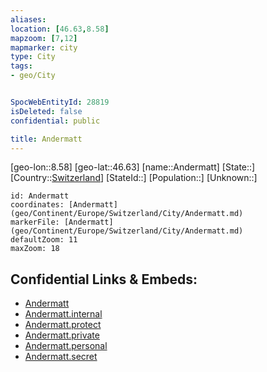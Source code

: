 ```yaml
---
aliases: 
location: [46.63,8.58]
mapzoom: [7,12] 
mapmarker: city 
type: City
tags:
- geo/City


SpocWebEntityId: 28819
isDeleted: false
confidential: public

title: Andermatt
---
```

[geo-lon::8.58]
[geo-lat::46.63]
[name::Andermatt]
[State::]
[Country::[Switzerland](geo/Continent/Europe/Switzerland.md)]
[StateId::]
[Population::]
[Unknown::]


```leaflet
id: Andermatt
coordinates: [Andermatt](geo/Continent/Europe/Switzerland/City/Andermatt.md)
markerFile: [Andermatt](geo/Continent/Europe/Switzerland/City/Andermatt.md)
defaultZoom: 11 
maxZoom: 18
```


## Confidential Links & Embeds: 
- [Andermatt](../../../../../../_public/geo/Continent/Europe/Switzerland/City/Andermatt.md) 
- [Andermatt.internal](../../../../../../_internal/geo/Continent/Europe/Switzerland/City/Andermatt.internal.md) 
- [Andermatt.protect](../../../../../../_protect/geo/Continent/Europe/Switzerland/City/Andermatt.protect.md) 
- [Andermatt.private](../../../../../../_private/geo/Continent/Europe/Switzerland/City/Andermatt.private.md) 
- [Andermatt.personal](../../../../../../_personal/geo/Continent/Europe/Switzerland/City/Andermatt.personal.md) 
- [Andermatt.secret](../../../../../../_secret/geo/Continent/Europe/Switzerland/City/Andermatt.secret.md) 
